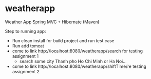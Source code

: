 # weatherapp
Weather App Spring MVC + Hibernate (Maven)

Step to running app:
- Run clean install for build project and run test case
- Run add tomcat
- come to link http://localhost:8080/weatherapp/search for testing assignment 1
	- search some city Thanh pho Ho Chi Minh or Ha Noi...
- come to link http://localhost:8080/weatherapp/shiftTime/re testing assignment 2
